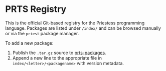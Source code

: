 # PRTS Registry

This is the official Git-based registry for the Priestess programming language.
Packages are listed under `/index/` and can be browsed manually or via the `priest` package manager.

To add a new package:
1. Publish the `.tar.gz` source to [prts-packages](https://github.com/<PriestessLang>/prts-packages/releases).
2. Append a new line to the appropriate file in `index/<letter>/<packagename>` with version metadata.
